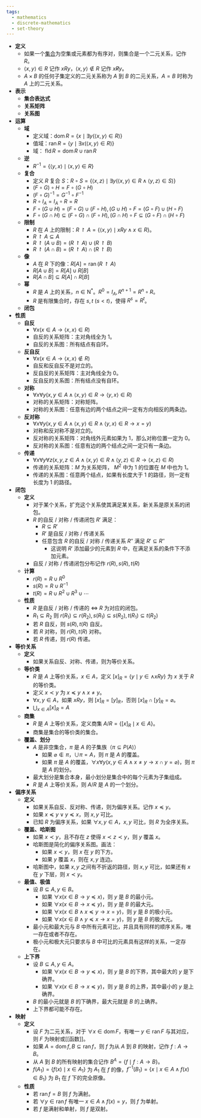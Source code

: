 ```yaml
---
tags:
  - mathematics
  - discrete-mathematics
  - set-theory
---
```

- **定义**
	- 如果一个[集合](集合代数)为空集或元素都为有序对，则集合是一个二元关系，记作 $R$。
	- $\langle x,y \rangle \in R$ 记作 $xRy$，$\langle x, y \rangle \notin R$ 记作 $x \not R y$。
	- $A \times B$ 的任何子集定义的二元关系称为 $A$ 到 $B$ 的二元关系，$A=B$ 时称为 $A$ 上的二元关系。
- **表示**
	- **集合表达式**
	- **关系矩阵**
	- **关系图**
- **运算**
	- **域**
		- 定义域：$\operatorname{dom} R = \{x \mid \exists y (\langle x,y \rangle \in R)\}$
		- 值域：$\operatorname{ran} R = \{y \mid \exists x (\langle x,y \rangle \in R)\}$
		- 域： $\operatorname{fld} R = \operatorname{dom} R \cup \operatorname{ran} R$
	- **逆**
		- $R^{-1} = \{\langle y, x \rangle \mid \langle x, y \rangle \in R\}$
	- **复合**
		- 定义 $R$ 复合 $S$：$R \circ S = \{ \langle x, z \rangle \mid \exists y (\langle x, y \rangle \in R \land \langle y, z \rangle \in S)\}$
		- $(F \circ G) \circ H = F \circ (G \circ H)$
		- $(F \circ G)^{-1} = G^{-1} \circ F^{-1}$
		- $R \circ I_A = I_A \circ R = R$
		- $F \circ (G \cup H) = (F \circ G) \cup (F \circ H), (G \cup H) \circ F = (G \circ F) \cup (H \circ F)$
		- $F \circ (G \cap H) \subseteq (F \circ G) \cap (F \circ H), (G \cap H) \circ F \subseteq (G \circ F) \cap (H \circ F)$
	- **限制**
		- $R$ 在 $A$ 上的限制：$R \upharpoonright A = \{\langle x, y\rangle \mid xRy \land x \in R\}$。
		- $R \upharpoonright A \subseteq A$
		- $R \upharpoonright (A \cup B) = (R \upharpoonright A) \cup (R \upharpoonright B)$
		- $R \upharpoonright (A \cap B) = (R \upharpoonright A) \cap (R \upharpoonright B)$
	- **像**
		- $A$ 在 $R$ 下的像：$R[A] = \operatorname{ran}(R \upharpoonright A)$
		- $R[A \cup B] = R[A] \cup R[B]$
		- $R[A \cap B] \subseteq R[A] \cap R[B]$
	- **幂**
		- $R$ 是 $A$ 上的关系，$n \in \mathrm {N^*}$。$R^0 = I_A,R^{n+1} = R^n \circ R$。
		- $R$ 是有限集合时，存在 $s,t\ (s < t)$，使得 $R^s = R^t$。
	- **闭包**
- **性质**
	- **自反**
		- $\forall x(x \in A \to \langle x, x \rangle \in R)$
		- 自反的关系矩阵：主对角线全为 $1$。
		- 自反的关系图：所有结点有自环。
	- **反自反**
		- $\forall x(x \in A \to \langle x, x \rangle \notin R)$
		- 自反和反自反不是对立的。
		- 反自反的关系矩阵：主对角线全为 $0$。
		- 反自反的关系图：所有结点没有自环。
	- **对称**
		- $\forall x \forall y (x,y \in A \land \langle x, y\rangle \in R \to \langle y, x \rangle \in R)$
		- 对称的关系矩阵：对称矩阵。
		- 对称的关系图：任意有边的两个结点之间一定有方向相反的两条边。
	- **反对称**
		- $\forall x \forall y (x,y \in A \land \langle x, y\rangle \in R \land \langle y, x \rangle \in R \to x = y)$
		- 对称和反对称不是对立的。
		- 反对称的关系矩阵：对角线外元素如果为 $1$，那么对称位置一定为 $0$。
		- 反对称的关系图：任意有边的两个结点之间一定只有一条边。
	- **传递**
		- $\forall x\forall y\forall z(x,y,z \in A \land \langle x, y \rangle \in R \land \langle y, z\rangle \in R \to \langle x, z \rangle \in R)$
		- 传递的关系矩阵：$M$ 为关系矩阵， $M^2$ 中为 $1$ 的位置在 $M$ 中也为 $1$。
		- 传递的关系图：任意两个结点，如果有长度大于 $1$ 的路径，则一定有长度为 $1$ 的路径。
- **闭包**
	- **定义**
		- 对于某个关系，扩充这个关系使其满足某关系，新关系是原关系的闭包。
		- $R$ 的自反 / 对称 / 传递闭包 $R'$ 满足：
			- $R \subseteq R'$
			- $R'$ 是自反 / 对称 / 传递关系
			- 任意包含 $R$ 的自反 / 对称 / 传递关系 $R''$ 满足 $R' \subseteq R''$
				- 这说明 $R'$ 添加最少的元素到 $R$ 中，在满足关系的条件下不添加元素。
		- 自反 / 对称 / 传递闭包分布记作 $r(R),s(R),t(R)$
	- **计算**
		- $r(R) = R \cup R^0$
		- $s(R) = R \cup R^{-1}$
		- $t(R) = R \cup R^2 \cup R^3 \cup \cdots$
	- **性质**
		- $R$ 是自反 / 对称 / 传递的 $\iff$ $R$ 为对应的闭包。
		- $R_1 \subseteq R_2$ 则 $r(R_1) \subseteq r(R_2),s(R_1) \subseteq s(R_2),t(R_1) \subseteq t(R_2)$
		- 若 $R$ 自反，则 $s(R),t(R)$ 自反。
		- 若 $R$ 对称，则 $r(R),t(R)$ 对称。
		- 若 $R$ 传递，则 $r(R)$ 传递。
- **等价关系**
	- **定义**
		- 如果关系自反、对称、传递，则为等价关系。
	- **等价类**
		- $R$ 是 $A$ 上等价关系，$x \in A$，定义 $[x]_R = \{y \mid y \in  \land xRy \}$ 为 $x$ 关于 $R$ 的等价类。
		- 定义 $x \prec y$ 为 $x \preceq y \land x \neq y$。
		- $\forall x,y\in A$，如果 $xRy$，则 $[x]_R=[y]_R$，否则 $[x]_R \cap [y]_R = \varnothing$。
		- $\displaystyle\bigcup_{x\in A} [x]_R = A$
	- **商集**
		- $R$ 是 $A$ 上等价关系，定义商集 $A/R = \{[x]_R \mid x \in A\}$。
		- 商集是集合的等价类的集合。
	- **覆盖、划分**
		- $A$ 是非空集合，$\pi$ 是 $A$ 的子集族（$\pi \subseteq P(A)$）
			- 如果 $\varnothing \notin \pi$，$\cup\pi=A$，则 $\pi$ 是 $A$ 的覆盖。
			- 如果 $\pi$ 是 $A$ 的覆盖，$\forall x\forall y(x,y\in A \land x \neq y \to x \cap y = \varnothing)$，则 $\pi$ 是 $A$ 的划分。
		- 最大划分是集合本身，最小划分是集合中的每个元素为子集组成。
		- $R$ 是 $A$ 上等价关系，则 $A/R$ 是 $A$ 的一个划分。
- **偏序关系**
	- **定义**
		- 如果关系自反、反对称、传递，则为偏序关系。记作 $x \preceq y$。
		- 如果 $x \preceq y \lor y \preceq x$，则 $x,y$ 可比。
		- 已知 $R$ 为偏序关系，如果 $\forall x,y\in A$，$x,y$ 可比，则 $R$ 为全序关系。
	- **覆盖、哈斯图**
		- 如果 $x \prec y$，且不存在 $z$ 使得 $x \prec z \prec y$，则 $y$ 覆盖 $x$。
		- 哈斯图是简化的偏序关系图。画法：
			- 如果 $x \prec y$，则 $x$ 在 $y$ 的下方。
			- 如果 $y$ 覆盖 $x$，则在 $x,y$ 连边。
		- 哈斯图中，如果 $x,y$ 之间有不折返的路径，则 $x,y$ 可比，如果还有 $x$ 在 $y$ 下层，则 $x \prec y$。
	- **最值、极值**
		- 设 $B \subseteq A,y \in B$。
			- 如果 $\forall x(x \in B \to y \preceq x)$，则 $y$ 是 $B$ 的最小元。
			- 如果 $\forall x(x \in B \to x \preceq y)$，则 $y$ 是 $B$ 的最大元。
			- 如果 $\forall x(x \in B \land x \preceq y \to x = y)$，则 $y$ 是 $B$ 的极小元。
			- 如果 $\forall x(x \in B \land y \preceq x \to x = y)$，则 $y$ 是 $B$ 的极大元。
		- 最小元和最大元与 $B$ 中所有元素可比，并且具有同样的顺序关系，唯一存在或者不存在。
		- 极小元和极大元只要求与 $B$ 中可比的元素具有这样的关系，一定存在。
	- **上下界**
		- 设 $B \subseteq A,y \in A$。
			- 如果 $\forall x(x \in B \to y \preceq x)$，则 $y$ 是 $B$ 的下界，其中最大的 $y$ 是下确界。
			- 如果 $\forall x(x \in B \to x \preceq y)$，则 $y$ 是 $B$ 的上界，其中最小的 $y$ 是上确界。
		- $B$ 的最小元就是 $B$ 的下确界，最大元就是 $B$ 的上确界。
		- 上下界都可能不存在。
- **映射**
	- **定义**
		- 设 $F$ 为二元关系，对于 $\forall x \in \operatorname{dom} F$，有唯一 $y \in \operatorname{ran} F$ 与其对应，则 $F$ 为映射或[[函数]]。
		- 如果 $A=\operatorname{dom}f,B \subseteq \operatorname{ran}f$，则 $f$ 为从 $A$ 到 $B$ 的映射，记作 $f:A \to B$。
		- 从 $A$ 到 $B$ 的所有映射的集合记作 $B^A = \{f \mid f: A \to B\}$。
		- $f(A_1) = \{f(x) \mid x \in A_1 \}$ 为 $A_1$ 在 $f$ 的像，$f^{-1}(B_1) = \{ x \mid x \in A \land f(x) \in B_1\}$ 为 $B_1$ 在 $f$ 下的完全原像。
	- **性质**
		- 若 $\operatorname{ran} f= B$ 则 $f$ 为满射。
		- 若 $\forall y \in \operatorname{ran} f$ 有唯一 $x \in A \land f(x) = y$，则 $f$ 为单射。
		- 若 $f$ 是满射和单射，则 $f$ 是双射。